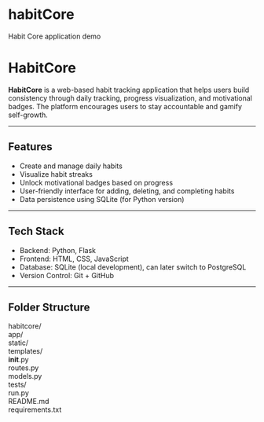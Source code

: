 # habitCore
Habit Core application demo
# HabitCore

**HabitCore** is a web-based habit tracking application that helps users build consistency through daily tracking, progress visualization, and motivational badges. The platform encourages users to stay accountable and gamify self-growth.

---

##  Features

-  Create and manage daily habits
- Visualize habit streaks
- Unlock motivational badges based on progress
- User-friendly interface for adding, deleting, and completing habits
- Data persistence using SQLite (for Python version)

---

##  Tech Stack 

- Backend: Python, Flask
- Frontend: HTML, CSS, JavaScript
- Database: SQLite (local development), can later switch to PostgreSQL
- Version Control: Git + GitHub

---

##  Folder Structure
habitcore/            
app/              
static/       
templates/    
 __init__.py   
 routes.py     
 models.py     
 tests/            
run.py            
README.md         
requirements.txt  
